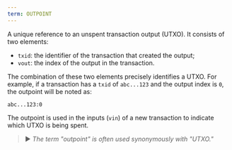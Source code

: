 ```yaml
---
term: OUTPOINT
---
```


A unique reference to an unspent transaction output (UTXO). It consists of two elements:
* `txid`: the identifier of the transaction that created the output;
* `vout`: the index of the output in the transaction.

The combination of these two elements precisely identifies a UTXO. For example, if a transaction has a `txid` of `abc...123` and the output index is `0`, the outpoint will be noted as:

```text
abc...123:0
```

The outpoint is used in the inputs (`vin`) of a new transaction to indicate which UTXO is being spent.

> ► *The term "outpoint" is often used synonymously with "UTXO."*